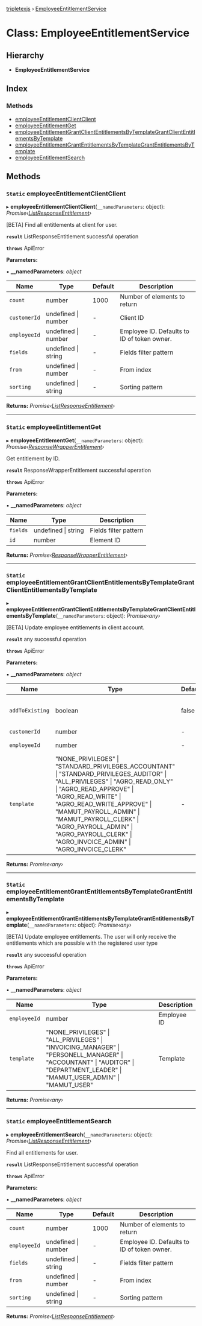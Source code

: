 [tripletexjs](../README.md) › [EmployeeEntitlementService](employeeentitlementservice.md)

# Class: EmployeeEntitlementService

## Hierarchy

* **EmployeeEntitlementService**

## Index

### Methods

* [employeeEntitlementClientClient](employeeentitlementservice.md#static-employeeentitlementclientclient)
* [employeeEntitlementGet](employeeentitlementservice.md#static-employeeentitlementget)
* [employeeEntitlementGrantClientEntitlementsByTemplateGrantClientEntitlementsByTemplate](employeeentitlementservice.md#static-employeeentitlementgrantcliententitlementsbytemplategrantcliententitlementsbytemplate)
* [employeeEntitlementGrantEntitlementsByTemplateGrantEntitlementsByTemplate](employeeentitlementservice.md#static-employeeentitlementgrantentitlementsbytemplategrantentitlementsbytemplate)
* [employeeEntitlementSearch](employeeentitlementservice.md#static-employeeentitlementsearch)

## Methods

### `Static` employeeEntitlementClientClient

▸ **employeeEntitlementClientClient**(`__namedParameters`: object): *Promise‹[ListResponseEntitlement](../interfaces/listresponseentitlement.md)›*

[BETA] Find all entitlements at client for user.

**`result`** ListResponseEntitlement successful operation

**`throws`** ApiError

**Parameters:**

▪ **__namedParameters**: *object*

Name | Type | Default | Description |
------ | ------ | ------ | ------ |
`count` | number | 1000 | Number of elements to return |
`customerId` | undefined &#124; number | - | Client ID |
`employeeId` | undefined &#124; number | - | Employee ID. Defaults to ID of token owner. |
`fields` | undefined &#124; string | - | Fields filter pattern |
`from` | undefined &#124; number | - | From index |
`sorting` | undefined &#124; string | - | Sorting pattern |

**Returns:** *Promise‹[ListResponseEntitlement](../interfaces/listresponseentitlement.md)›*

___

### `Static` employeeEntitlementGet

▸ **employeeEntitlementGet**(`__namedParameters`: object): *Promise‹[ResponseWrapperEntitlement](../interfaces/responsewrapperentitlement.md)›*

Get entitlement by ID.

**`result`** ResponseWrapperEntitlement successful operation

**`throws`** ApiError

**Parameters:**

▪ **__namedParameters**: *object*

Name | Type | Description |
------ | ------ | ------ |
`fields` | undefined &#124; string | Fields filter pattern |
`id` | number | Element ID |

**Returns:** *Promise‹[ResponseWrapperEntitlement](../interfaces/responsewrapperentitlement.md)›*

___

### `Static` employeeEntitlementGrantClientEntitlementsByTemplateGrantClientEntitlementsByTemplate

▸ **employeeEntitlementGrantClientEntitlementsByTemplateGrantClientEntitlementsByTemplate**(`__namedParameters`: object): *Promise‹any›*

[BETA] Update employee entitlements in client account.

**`result`** any successful operation

**`throws`** ApiError

**Parameters:**

▪ **__namedParameters**: *object*

Name | Type | Default | Description |
------ | ------ | ------ | ------ |
`addToExisting` | boolean | false | Add template to existing entitlements |
`customerId` | number | - | Client ID |
`employeeId` | number | - | Employee ID |
`template` | "NONE_PRIVILEGES" &#124; "STANDARD_PRIVILEGES_ACCOUNTANT" &#124; "STANDARD_PRIVILEGES_AUDITOR" &#124; "ALL_PRIVILEGES" &#124; "AGRO_READ_ONLY" &#124; "AGRO_READ_APPROVE" &#124; "AGRO_READ_WRITE" &#124; "AGRO_READ_WRITE_APPROVE" &#124; "MAMUT_PAYROLL_ADMIN" &#124; "MAMUT_PAYROLL_CLERK" &#124; "AGRO_PAYROLL_ADMIN" &#124; "AGRO_PAYROLL_CLERK" &#124; "AGRO_INVOICE_ADMIN" &#124; "AGRO_INVOICE_CLERK" | - | Template |

**Returns:** *Promise‹any›*

___

### `Static` employeeEntitlementGrantEntitlementsByTemplateGrantEntitlementsByTemplate

▸ **employeeEntitlementGrantEntitlementsByTemplateGrantEntitlementsByTemplate**(`__namedParameters`: object): *Promise‹any›*

[BETA] Update employee entitlements.
The user will only receive the entitlements which are possible with the registered user type

**`result`** any successful operation

**`throws`** ApiError

**Parameters:**

▪ **__namedParameters**: *object*

Name | Type | Description |
------ | ------ | ------ |
`employeeId` | number | Employee ID |
`template` | "NONE_PRIVILEGES" &#124; "ALL_PRIVILEGES" &#124; "INVOICING_MANAGER" &#124; "PERSONELL_MANAGER" &#124; "ACCOUNTANT" &#124; "AUDITOR" &#124; "DEPARTMENT_LEADER" &#124; "MAMUT_USER_ADMIN" &#124; "MAMUT_USER" | Template |

**Returns:** *Promise‹any›*

___

### `Static` employeeEntitlementSearch

▸ **employeeEntitlementSearch**(`__namedParameters`: object): *Promise‹[ListResponseEntitlement](../interfaces/listresponseentitlement.md)›*

Find all entitlements for user.

**`result`** ListResponseEntitlement successful operation

**`throws`** ApiError

**Parameters:**

▪ **__namedParameters**: *object*

Name | Type | Default | Description |
------ | ------ | ------ | ------ |
`count` | number | 1000 | Number of elements to return |
`employeeId` | undefined &#124; number | - | Employee ID. Defaults to ID of token owner. |
`fields` | undefined &#124; string | - | Fields filter pattern |
`from` | undefined &#124; number | - | From index |
`sorting` | undefined &#124; string | - | Sorting pattern |

**Returns:** *Promise‹[ListResponseEntitlement](../interfaces/listresponseentitlement.md)›*
